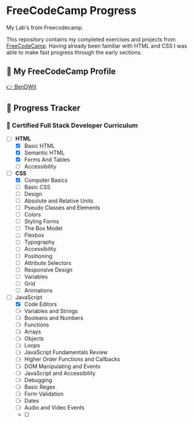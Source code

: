 # **FreeCodeCamp Progress**

My Lab's from Freecodecamp.

This repository contains my completed exercises and projects from [FreeCodeCamp](https://www.freecodecamp.org).
Having already been familiar with HTML and CSS I was able to make fast progress through the early sections.

## 📘 **My FreeCodeCamp Profile**

[👉 BenDWit](https://www.freecodecamp.org/bendwit)

## 🧭 **Progress Tracker**

### 📁 Certified Full Stack Developer Curriculum

- [ ] **HTML**
  - [x] Basic HTML
  - [x] Semantic HTML
  - [x] Forms And Tables
  - [ ] Accessibility
- [ ] **CSS**
  - [x] Computer Basics
  - [ ] Basic CSS
  - [ ] Design
  - [ ] Absolute and Relative Units
  - [ ] Pseudo Classes and Elements
  - [ ] Colors
  - [ ] Styling Forms
  - [ ] The Box Model
  - [ ] Flexbox
  - [ ] Typography
  - [ ] Accessibility
  - [ ] Positioning
  - [ ] Attribute Selectors
  - [ ] Responsive Design
  - [ ] Variables
  - [ ] Grid
  - [ ] Animations
- [ ] JavaScript
  - [x] Code Editors
  - [ ] Variables and Strings
  - [ ] Booleans and Numbers
  - [ ] Functions
  - [ ] Arrays
  - [ ] Objects
  - [ ] Loops
  - [ ] JavaScript Fundamentals Review
  - [ ] Higher Order Functions and Callbacks
  - [ ] DOM Manipulating and Events
  - [ ] JavaScript and Accessibility
  - [ ] Debugging
  - [ ] Basic Regex
  - [ ] Form Validation
  - [ ] Dates
  - [ ] Audio and Video Events
  - [ ] 
